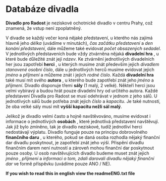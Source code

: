 # Databáze divadla

**Divadlo pro Radost** je neziskové ochotnické divadlo v centru Prahy, což znamená, že vstup není zpoplatněný.

V divadle se každý večer koná nějaké představení, u kterého nás zajímá hlavně jeho *délka* (uvádíme v minutách), *čas začátku představení* a *den konání představení*, dále můžeme také evidovat *počet obsazených sedadel*. V jednotlivých představeních bude vždy ztvárněna nějaká **divadelní hra** , u které bude důležité znát její *název*. Ke ztvárnění jednotlivých divadelních her jsou zapotřebí **herci** , u kterých musíme znát především jejich *divadlem stanovené osobní číslo*, dále u jednotlivých herců musíme evidovat jejich *jméno* a *příjmení* a můžeme znát i jejich *rodné číslo*. Každá **divadelní hra** také musí mít svého **autora** , u kterého bude zapotřebí znát jeho *jméno* a *příjmení*. Divadlo disponuje třemi **sály** (1 malý, 2 velké). Někteří herci jsou velmi vybíravý a budou hrát pouze divadelní hry od určitého autora. Každé představení Divadla pro Radost se musí odehrávat v jednom z jeho sálů. U jednotlivých sálů bude potřeba znát jejich *číslo* a *kapacitu*. Je také nutností, že oba velké sály musí mít **vyšší kapacitu nežli sál malý**.

Jelikož je divadlo velmi často a hojně navštěvováno, musíme evidovat i informace o jednotlivých **osobách** , které jednotlivá představení navštěvují. Jak již bylo zmíněno, tak je divadlo neziskové, tudíž jednotliví herci nedostávají výplatu. Divadlo funguje pouze na principu dobrovolného **finančního daru** , u kterého, pokud se daná osoba rozhodla nějaký finanční dar divadlu poskytnout, je zapotřebí znát jeho *výši*. Přispění divadlu finančním darem není nutností a zároveň mohou finanční dar poskytnout pouze osoby. U osob navštěvujících divadlo budeme muset znát jejich *jméno* , *příjmení* a *informaci o tom, zdali darovali divadlu nějaký finanční dar* ve formě příspěvku (uvádíme pouze ANO / NE).

**If you wish to read this in english view the readmeENG.txt file**
